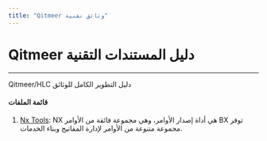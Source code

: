 ```yaml
---
title: "Qitmeer وثائق تقنية"
---
```


# Qitmeer دليل المستندات التقنية

------------

Qitmeer/HLC دليل التطوير الكامل للوثائق

#### قائمة الملفات

1. [Nx Tools](/ar/nxtools/): NX هي أداة إصدار الأوامر، وهي مجموعة فائقة من الأوامر BX توفر مجموعة متنوعة من الأوامر لإدارة المفاتيح وبناء الخدمات.
